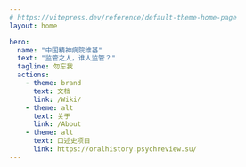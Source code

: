 ```yaml
---
# https://vitepress.dev/reference/default-theme-home-page
layout: home

hero:
  name: "中国精神病院维基"
  text: "监管之人，谁人监管？"
  tagline: 勿忘我
  actions:
    - theme: brand
      text: 文档
      link: /Wiki/
    - theme: alt
      text: 关于
      link: /About
    - theme: alt
      text: 口述史项目
      link: https://oralhistory.psychreview.su/
---
```


